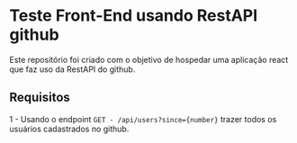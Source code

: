 # Teste Front-End usando RestAPI github
Este repositório foi criado com o objetivo de hospedar uma aplicação react que faz uso da RestAPI do github. 
## Requisitos
1 - Usando o endpoint `GET - /api/users?since={number}` trazer todos os usuários cadastrados no github.

